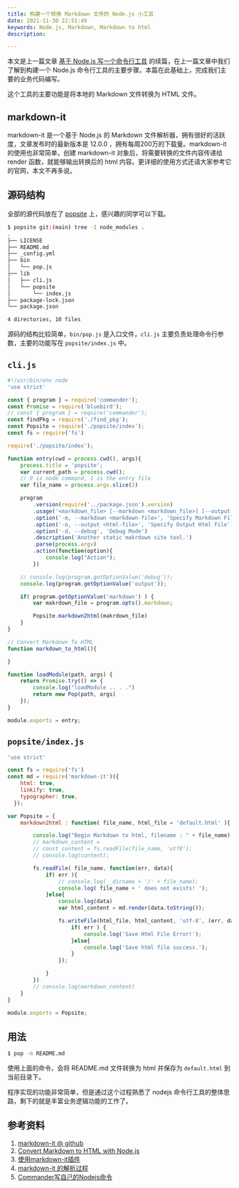 ```yaml
---
title: 构建一个转换 Markdown 文件的 Node.js 小工具
date: 2021-11-30 22:51:49
keywords: Node.js, Markdown, Markdown to html
description: 

---
```


本文是上一篇文章 [基于 Node.js 写一个命令行工具](http://www.edulinks.cn/2021/11/28/20211128-npm-cli-module-develop/) 的续篇，在上一篇文章中我们了解到构建一个 Node.js 命令行工具的主要步骤。本篇在此基础上，完成我们主要的业务代码编写。

这个工具的主要功能是将本地的 Markdown 文件转换为 HTML 文件。

## markdown-it

markdown-it 是一个基于 Node.js 的 Markdown 文件解析器，拥有很好的活跃度，文章发布时的最新版本是 12.0.0 ，拥有每周200万的下载量。markdown-it 的使用也非常简单，创建 markdown-it 对象后，将需要转换的文件内容传递给 render 函数，就能够输出转换后的 html 内容。更详细的使用方式还请大家参考它的官网，本文不再多说。

## 源码结构

全部的源代码放在了 [popsite]() 上，感兴趣的同学可以下载。

```sh
$ popsite git:(main) tree -I node_modules .
.
├── LICENSE
├── README.md
├── _config.yml
├── bin
│   └── pop.js
├── lib
│   ├── cli.js
│   └── popsite
│       └── index.js
├── package-lock.json
└── package.json

4 directories, 10 files
```

源码的结构比较简单，`bin/pop.js` 是入口文件，`cli.js` 主要负责处理命令行参数，主要的功能写在 `popsite/index.js` 中。

## `cli.js`

```javascript
#!/usr/bin/env node
'use strict'

const { program } = require('commander');
const Promise = require('bluebird');
// const { program } = require('commander');
const findPkg = require('./find_pkg');
const Popsite = require('./popsite/index');
const fs = require('fs')

require('./popsite/index');

function entry(cwd = process.cwd(), args){
    process.title = 'popsite';
    var current_path = process.cwd();
    // 0 is node command, 1 is the entry file
    var file_name = process.argv.slice(2)

    program
        .version(require('../package.json').version)
        .usage('<markdown_file> [--markdown <markdown_file>] [--output <html_file>]')
        .option('-m, --markdown <markdown-file>', 'Specify Markdown File')
        .option('-o, --output <html-file>', 'Specify Output Html File')
        .option('-d, --debug', 'Debug Mode')
        .description('Another static makrdown site tool.')
        .parse(process.argv)
        .action(function(option){
            console.log("Action");
        })

    // console.log(program.getOptionValue('debug'));
    console.log(program.getOptionValue('output'));

    if( program.getOptionValue('markdown') ) {
        var makrdown_file = program.opts().markdown;

        Popsite.markdown2html(makrdown_file)
    }
}

// Convert Markdown To HTML
function markdown_to_html(){

}

function loadModule(path, args) {
    return Promise.try(() => {
        console.log("loadModule .. . .")
        return new Pop(path, args)
    });
}

module.exports = entry;

```

## `popsite/index.js`

```javascript
'use strict'

const fs = require('fs')
const md = require('markdown-it')({
    html: true,
    linkify: true,
    typographer: true,
  });

var Popsite = {
    markdown2html : function( file_name, html_file = 'default.html' ){

        console.log("Begin Markdown to html, filename : " + file_name)
        // markdown_content = 
        // const content = fs.readFile(file_name, 'utf8');
        // console.log(content);

        fs.readFile( file_name, function(err, data){
            if( err ){
                // console.log(__dirname + '/' + file_name);
                console.log( file_name + ' does not exists! ');
            }else{
                console.log(data)
                var html_content = md.render(data.toString());

                fs.writeFile(html_file, html_content, 'utf-8', (err, data) => {
                    if( err ) {
                        console.log('Save Html File Error!');
                    }else{
                        console.log('Save html file success.');
                    }
                });

            }
        })
        // console.log(markdown_content)
    }
}

module.exports = Popsite;
```

## 用法

```sh
$ pop -m README.md
```

使用上面的命令，会将 README.md 文件转换为 html 并保存为 `default.html` 到当前目录下。

程序实现的功能非常简单，但是通过这个过程熟悉了 nodejs 命令行工具的整体思路，剩下的就是丰富业务逻辑功能的工作了。

## 参考资料

1. [markdown-it @ github](https://github.com/markdown-it/markdown-it#readme)
2. [Convert Markdown to HTML with Node.js](https://www.devextent.com/convert-markdown-to-html-nodejs/)
3. [使用markdown-it插件](https://blog.csdn.net/qq_45138936/article/details/105453817)
4. [markdown-it 的解析过程](https://www.jianshu.com/p/fb0ee355915c)
5. [Commander写自己的Nodejs命令](http://blog.fens.me/nodejs-commander/)
